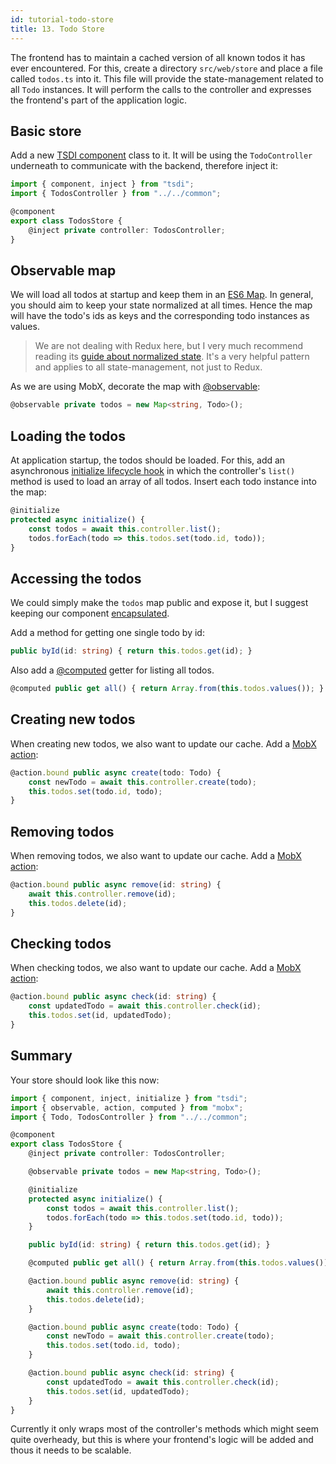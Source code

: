 ```yaml
---
id: tutorial-todo-store
title: 13. Todo Store
---
```


The frontend has to maintain a cached version of all known todos it has ever encountered.
For this, create a directory `src/web/store` and place a file called `todos.ts` into it.
This file will provide the state-management related to all `Todo` instances.
It will perform the calls to the controller and expresses the frontend's part of the application logic.

## Basic store

Add a new [TSDI component](https://tsdi.js.org/docs/en/getting-started.html#decorate-your-components) class to it.
It will be using the `TodoController` underneath to communicate with the backend, therefore inject it:

```typescript
import { component, inject } from "tsdi";
import { TodosController } from "../../common";

@component
export class TodosStore {
    @inject private controller: TodosController;
}
```

## Observable map

We will load all todos at startup and keep them in an [ES6 Map](https://developer.mozilla.org/de/docs/Web/JavaScript/Reference/Global_Objects/Map).
In general, you should aim to keep your state normalized at all times.
Hence the map will have the todo's ids as keys and the corresponding todo instances as values.

> We are not dealing with Redux here, but I very much recommend reading its [guide about normalized state](https://redux.js.org/recipes/structuringreducers/normalizingstateshape).
> It's a very helpful pattern and applies to all state-management, not just to Redux.

As we are using MobX, decorate the map with [@observable](https://mobx.js.org/refguide/observable.html):

```typescript
@observable private todos = new Map<string, Todo>();
```

## Loading the todos

At application startup, the todos should be loaded.
For this, add an asynchronous [initialize lifecycle hook](https://tsdi.js.org/docs/en/features.html#lifecycle-methods) in which the controller's `list()` method is used to load an array of all todos.
Insert each todo instance into the map:

```typescript
@initialize
protected async initialize() {
    const todos = await this.controller.list();
    todos.forEach(todo => this.todos.set(todo.id, todo));
}
```

## Accessing the todos

We could simply make the `todos` map public and expose it, but I suggest keeping our component [encapsulated](https://en.wikipedia.org/wiki/Encapsulation_(computer_programming)).

Add a method for getting one single todo by id:

```typescript
public byId(id: string) { return this.todos.get(id); }
```

Also add a [@computed](https://mobx.js.org/refguide/computed-decorator.html) getter for listing all todos.

```typescript
@computed public get all() { return Array.from(this.todos.values()); }
```

## Creating new todos

When creating new todos, we also want to update our cache. Add a [MobX action](https://mobx.js.org/refguide/action.html):

```typescript
@action.bound public async create(todo: Todo) {
    const newTodo = await this.controller.create(todo);
    this.todos.set(todo.id, todo);
}
```

## Removing todos

When removing todos, we also want to update our cache. Add a [MobX action](https://mobx.js.org/refguide/action.html):

```typescript
@action.bound public async remove(id: string) {
    await this.controller.remove(id);
    this.todos.delete(id);
}
```

## Checking todos

When checking todos, we also want to update our cache. Add a [MobX action](https://mobx.js.org/refguide/action.html):

```typescript
@action.bound public async check(id: string) {
    const updatedTodo = await this.controller.check(id);
    this.todos.set(id, updatedTodo);
}
```

## Summary

Your store should look like this now:

```typescript
import { component, inject, initialize } from "tsdi";
import { observable, action, computed } from "mobx";
import { Todo, TodosController } from "../../common";

@component
export class TodosStore {
    @inject private controller: TodosController;

    @observable private todos = new Map<string, Todo>();

    @initialize
    protected async initialize() {
        const todos = await this.controller.list();
        todos.forEach(todo => this.todos.set(todo.id, todo));
    }

    public byId(id: string) { return this.todos.get(id); }

    @computed public get all() { return Array.from(this.todos.values()); }

    @action.bound public async remove(id: string) {
        await this.controller.remove(id);
        this.todos.delete(id);
    }

    @action.bound public async create(todo: Todo) {
        const newTodo = await this.controller.create(todo);
        this.todos.set(todo.id, todo);
    }

    @action.bound public async check(id: string) {
        const updatedTodo = await this.controller.check(id);
        this.todos.set(id, updatedTodo);
    }
}
```

Currently it only wraps most of the controller's methods which might seem quite overheady, but this is where your frontend's logic will be added and thous it needs to be scalable.
